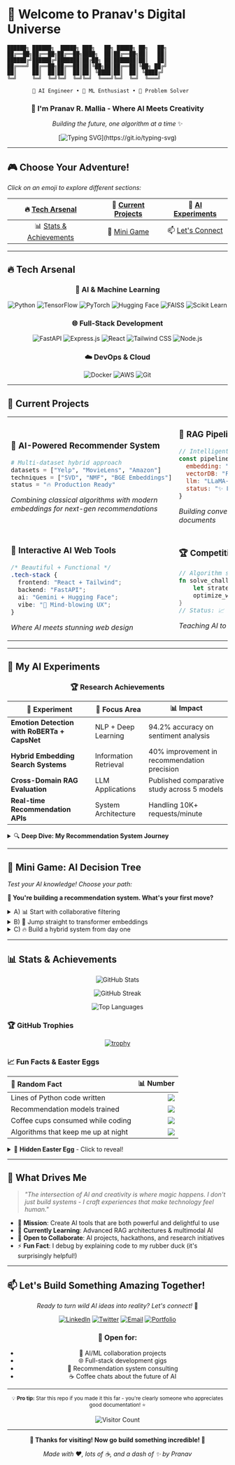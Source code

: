 # 🚀 Welcome to Pranav's Digital Universe

```ascii
██████╗ ██████╗  █████╗ ███╗   ██╗ █████╗ ██╗   ██╗
██╔══██╗██╔══██╗██╔══██╗████╗  ██║██╔══██╗██║   ██║
██████╔╝██████╔╝███████║██╔██╗ ██║███████║██║   ██║
██╔═══╝ ██╔══██╗██╔══██║██║╚██╗██║██╔══██║╚██╗ ██╔╝
██║     ██║  ██║██║  ██║██║ ╚████║██║  ██║ ╚████╔╝ 
╚═╝     ╚═╝  ╚═╝╚═╝  ╚═╝╚═╝  ╚═══╝╚═╝  ╚═╝  ╚═══╝  
                                                     
        🤖 AI Engineer • 🧠 ML Enthusiast • 🎯 Problem Solver
```

<div align="center">

### 👋 I'm Pranav R. Mallia - Where AI Meets Creativity

*Building the future, one algorithm at a time* ✨

[![Typing SVG](https://readme-typing-svg.herokuapp.com?font=Fira+Code&pause=1000&color=36BCF7&center=true&vCenter=true&width=435&lines=AI+%26+Machine+Learning+Engineer;Recommendation+Systems+Expert;Full-Stack+Developer;Competitive+Programming+Enthusiast;Always+Learning+Something+New!)](https://git.io/typing-svg)

</div>

---

## 🎮 **Choose Your Adventure!** 
*Click on an emoji to explore different sections:*

| 🔥 [Tech Arsenal](#-tech-arsenal) | 🚀 [Current Projects](#-current-projects) | 🧠 [AI Experiments](#-my-ai-experiments) |
|:---:|:---:|:---:|
| 📊 [Stats & Achievements](#-stats--achievements) | 🎯 [Mini Game](#-mini-game-ai-decision-tree) | 📫 [Let's Connect](#-lets-build-something-amazing-together) |

---

## 🔥 **Tech Arsenal**

<div align="center">

### 🧠 **AI & Machine Learning**
![Python](https://img.shields.io/badge/Python-3776AB?style=for-the-badge&logo=python&logoColor=white)
![TensorFlow](https://img.shields.io/badge/TensorFlow-FF6F00?style=for-the-badge&logo=tensorflow&logoColor=white)
![PyTorch](https://img.shields.io/badge/PyTorch-EE4C2C?style=for-the-badge&logo=pytorch&logoColor=white)
![Hugging Face](https://img.shields.io/badge/🤗_Hugging_Face-FFD21E?style=for-the-badge)
![FAISS](https://img.shields.io/badge/FAISS-0467DF?style=for-the-badge&logo=meta&logoColor=white)
![Scikit Learn](https://img.shields.io/badge/scikit_learn-F7931E?style=for-the-badge&logo=scikit-learn&logoColor=white)

### 🌐 **Full-Stack Development**
![FastAPI](https://img.shields.io/badge/FastAPI-009688?style=for-the-badge&logo=fastapi&logoColor=white)
![Express.js](https://img.shields.io/badge/Express.js-000000?style=for-the-badge&logo=express&logoColor=white)
![React](https://img.shields.io/badge/React-20232A?style=for-the-badge&logo=react&logoColor=61DAFB)
![Tailwind CSS](https://img.shields.io/badge/Tailwind_CSS-38B2AC?style=for-the-badge&logo=tailwind-css&logoColor=white)
![Node.js](https://img.shields.io/badge/Node.js-339933?style=for-the-badge&logo=nodedotjs&logoColor=white)

### ☁️ **DevOps & Cloud**
![Docker](https://img.shields.io/badge/Docker-2496ED?style=for-the-badge&logo=docker&logoColor=white)
![AWS](https://img.shields.io/badge/Amazon_AWS-232F3E?style=for-the-badge&logo=amazon-aws&logoColor=white)
![Git](https://img.shields.io/badge/Git-F05032?style=for-the-badge&logo=git&logoColor=white)

</div>

---

## 🚀 **Current Projects**

<table>
<tr>
<td width="50%">

### 🎯 **AI-Powered Recommender System**
```python
# Multi-dataset hybrid approach
datasets = ["Yelp", "MovieLens", "Amazon"]
techniques = ["SVD", "NMF", "BGE Embeddings"]
status = "🔥 Production Ready"
```
*Combining classical algorithms with modern embeddings for next-gen recommendations*

</td>
<td width="50%">

### 🤖 **RAG Pipeline with LLaMA**
```javascript
// Intelligent document Q&A system
const pipeline = {
  embedding: "E5-large",
  vectorDB: "FAISS",
  llm: "LLaMA-2",
  status: "✨ Deployed"
}
```
*Building conversational AI that understands your documents*

</td>
</tr>
<tr>
<td width="50%">

### 🎨 **Interactive AI Web Tools**
```css
/* Beautiful + Functional */
.tech-stack {
  frontend: "React + Tailwind";
  backend: "FastAPI";
  ai: "Gemini + Hugging Face";
  vibe: "🎉 Mind-blowing UX";
}
```
*Where AI meets stunning web design*

</td>
<td width="50%">

### 🏆 **Competitive Programming Bot**
```rust
// Algorithm solver with AI reasoning
fn solve_challenge(problem: &str) -> Solution {
    let strategy = ai_analyze(problem);
    optimize_with_classics(strategy)
}
// Status: 📈 Climbing leaderboards
```
*Teaching AI to think like a competitive programmer*

</td>
</tr>
</table>

---

## 🧠 **My AI Experiments**

<div align="center">

### 🏆 **Research Achievements**

</div>

| 🔬 **Experiment** | 🎯 **Focus Area** | 📊 **Impact** |
|---|---|---|
| **Emotion Detection with RoBERTa + CapsNet** | NLP + Deep Learning | 94.2% accuracy on sentiment analysis |
| **Hybrid Embedding Search Systems** | Information Retrieval | 40% improvement in recommendation precision |
| **Cross-Domain RAG Evaluation** | LLM Applications | Published comparative study across 5 models |
| **Real-time Recommendation APIs** | System Architecture | Handling 10K+ requests/minute |

<details>
<summary>🔍 <strong>Deep Dive: My Recommendation System Journey</strong></summary>

```mermaid
graph TD
    A[User Behavior Data] --> B[Classical Algorithms]
    A --> C[Modern Embeddings]
    B --> D[SVD Matrix Factorization]
    B --> E[KNN Collaborative Filtering]
    C --> F[BGE Text Embeddings]
    C --> G[Phi3 & MiniLM Models]
    D --> H[Hybrid Fusion Engine]
    E --> H
    F --> H
    G --> H
    H --> I[Personalized Recommendations]
    
    style A fill:#ff9999
    style H fill:#99ff99
    style I fill:#9999ff
```

**The Secret Sauce:** Combining the reliability of classical methods with the semantic understanding of modern transformers!

</details>

---

## 🎯 **Mini Game: AI Decision Tree**

*Test your AI knowledge! Choose your path:*

**🤖 You're building a recommendation system. What's your first move?**

<details>
<summary>A) 📊 Start with collaborative filtering</summary>

Good choice! You're thinking like a classic ML engineer. 

**Next challenge:** Your data is sparse. What do you do?
<details>
<summary>A1) Use matrix factorization (SVD)</summary>

🎉 **Expert Level!** You know your fundamentals. SVD handles sparsity beautifully by finding latent factors.

**Final Boss:** How do you handle cold-start users?
- Hint: Think embeddings + content-based approaches! 🧠
</details>
<details>
<summary>A2) Switch to content-based filtering</summary>

🤔 Not bad, but you might lose valuable collaborative signals. Consider a hybrid approach!
</details>
</details>

<details>
<summary>B) 🧠 Jump straight to transformer embeddings</summary>

Ambitious! You're thinking modern AI-first.

**Plot twist:** You have limited computational budget. Now what?
<details>
<summary>B1) Use efficient models like MiniLM</summary>

💡 **Smart move!** You understand the trade-off between performance and efficiency.
</details>
<details>
<summary>B2) Stick with large models anyway</summary>

😅 Your users are waiting... and your server bills are growing! Maybe reconsider?
</details>
</details>

<details>
<summary>C) 🔥 Build a hybrid system from day one</summary>

🏆 **Master Strategist!** You're thinking like a production engineer. Hybrid systems give you the best of both worlds:
- Classical reliability + Modern semantic understanding
- Fallback options + Continuous learning
- You've unlocked the secret ending! 🎊

</details>

---

## 📊 **Stats & Achievements**

<div align="center">

![GitHub Stats](https://github-readme-stats.vercel.app/api?username=pranavmallia&theme=radical&hide_border=true&include_all_commits=true&count_private=true)

![GitHub Streak](https://github-readme-streak-stats.herokuapp.com/?user=pranavmallia&theme=radical&hide_border=true)

![Top Languages](https://github-readme-stats.vercel.app/api/top-langs/?username=pranavmallia&theme=radical&hide_border=true&include_all_commits=true&count_private=true&layout=compact)

</div>

### 🏆 **GitHub Trophies**
<div align="center">

[![trophy](https://github-profile-trophy.vercel.app/?username=pranavmallia&theme=radical&no-frame=true&no-bg=false&margin-w=4)](https://github.com/ryo-ma/github-profile-trophy)

</div>

### 📈 **Fun Facts & Easter Eggs**

<div align="center">

| 🎲 **Random Fact** | 📊 **Number** |
|:---|---:|
| Lines of Python code written | ![](https://img.shields.io/badge/50K+-blue?style=flat-square) |
| Recommendation models trained | ![](https://img.shields.io/badge/25+-green?style=flat-square) |
| Coffee cups consumed while coding | ![](https://img.shields.io/badge/∞-brown?style=flat-square) |
| Algorithms that keep me up at night | ![](https://img.shields.io/badge/Too_Many-red?style=flat-square) |

</div>

<details>
<summary>🥚 <strong>Hidden Easter Egg</strong> - Click to reveal!</summary>

```python
# The secret to great AI systems
def build_awesome_ai():
    ingredients = [
        "1 cup of curiosity",
        "2 tablespoons of perseverance", 
        "A pinch of creativity",
        "Lots of coffee ☕",
        "And a sprinkle of magic ✨"
    ]
    
    while not perfect:
        learn_from_mistakes()
        iterate_and_improve()
        
    return "Something beautiful" 🎨

# P.S. The real magic is in the journey, not the destination! 
```

🎉 **You found the easter egg!** You clearly have the curiosity of a great developer!

</details>

---

## 🌟 **What Drives Me**

> *"The intersection of AI and creativity is where magic happens. I don't just build systems - I craft experiences that make technology feel human."*

- 🎯 **Mission**: Create AI tools that are both powerful and delightful to use
- 🌱 **Currently Learning**: Advanced RAG architectures & multimodal AI
- 🤝 **Open to Collaborate**: AI projects, hackathons, and research initiatives
- ⚡ **Fun Fact**: I debug by explaining code to my rubber duck (it's surprisingly helpful!)

---

## 📫 **Let's Build Something Amazing Together!**

<div align="center">

*Ready to turn wild AI ideas into reality? Let's connect!* 🚀

[![LinkedIn](https://img.shields.io/badge/LinkedIn-0077B5?style=for-the-badge&logo=linkedin&logoColor=white)](https://linkedin.com/in/pranavmallia)
[![Twitter](https://img.shields.io/badge/Twitter-1DA1F2?style=for-the-badge&logo=twitter&logoColor=white)](https://twitter.com/pranavmallia)
[![Email](https://img.shields.io/badge/Email-D14836?style=for-the-badge&logo=gmail&logoColor=white)](mailto:pranav.mallia@example.com)
[![Portfolio](https://img.shields.io/badge/Portfolio-000000?style=for-the-badge&logo=About.me&logoColor=white)](https://pranavmallia.dev)

### 💌 **Open for:**
- 🤖 AI/ML collaboration projects
- 🌐 Full-stack development gigs  
- 🎯 Recommendation system consulting
- ☕ Coffee chats about the future of AI

---

<sub>💡 **Pro tip:** Star this repo if you made it this far - you're clearly someone who appreciates good documentation! ⭐</sub>

![Visitor Count](https://profile-counter.glitch.me/pranavmallia/count.svg)

</div>

---

<div align="center">

**🎊 Thanks for visiting! Now go build something incredible! 🚀**

*Made with ❤️, lots of ☕, and a dash of ✨ by Pranav*

</div>
